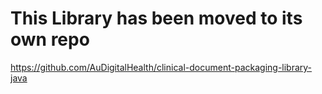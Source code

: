 # This Library has been moved to its own repo

https://github.com/AuDigitalHealth/clinical-document-packaging-library-java